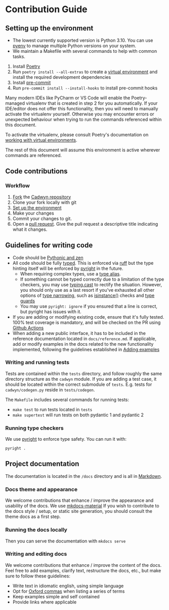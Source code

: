 # Contribution Guide

## Setting up the environment

* The lowest currently supported version is Python 3.10. You can use
[pyenv](https://github.com/pyenv/pyenv) to manage multiple Python
versions on your system.
* We maintain a Makefile with several commands to help with common tasks.

1. Install [Poetry](https://python-poetry.org/)
2. Run `poetry install --all-extras` to create a [virtual environment](https://docs.python.org/3/tutorial/venv.html) and install the required development dependencies
3. Install [pre-commit](https://pre-commit.com/)
4. Run `pre-commit install --install-hooks` to install pre-commit hooks

Many modern IDEs like PyCharm or VS Code will enable the Poetry-managed virtualenv that is created in step 2 for you automatically. If your IDE/editor does not offer this functionality, then you will need to manually activate the virtualenv yourself. Otherwise you may encounter errors or unexpected behaviour when trying to run the commands referenced within this document.

To activate the virtualenv, please consult Poetry's documentation on [working with virtual environments](https://python-poetry.org/docs/basic-usage#using-your-virtual-environment).

The rest of this document will assume this environment is active wherever commands are referenced.

## Code contributions

### Workflow

1. [Fork](https://github.com/zmievsa/cadwyn/fork) the [Cadwyn repository](https://github.com/zmievsa/cadwyn)
2. Clone your fork locally with git
3. [Set up the environment](#setting-up-the-environment)
4. Make your changes
5. Commit your changes to git.
6. Open a [pull request](https://docs.github.com/en/pull-requests). Give the pull request a descriptive title indicating what it changes.

## Guidelines for writing code

* Code should be [Pythonic and zen](https://peps.python.org/pep-0020/)
* All code should be fully [typed](https://peps.python.org/pep-0484/). This is enforced via [ruff](https://github.com/astral-sh/ruff) but the type hinting itself will be enforced by [pyright](https://github.com/microsoft/pyright/) in the future.
  * When requiring complex types, use a [type alias](https://docs.python.org/3/library/typing.html#type-aliases).
  * If something cannot be typed correctly due to a limitation of the type checkers, you may use [typing.cast](https://docs.python.org/3/library/typing.html#typing.cast) to rectify the situation. However, you should only use as a last resort if you've exhausted all other options of [type narrowing](https://mypy.readthedocs.io/en/stable/type_narrowing.html), such as [isinstance()](https://docs.python.org/3/library/functions.html#isinstance) checks and [type guards](https://docs.python.org/3/library/typing.html#typing.TypeGuard)
  * You may use `pyright: ignore` if you ensured that a line is correct, but pyright has issues with it.
* If you are adding or modifying existing code, ensure that it's fully tested. 100% test coverage is mandatory, and will be checked on the PR using [Github Actions](https://github.com/features/actions)
* When adding a new public interface, it has to be included in the reference documentation located in `docs/reference.md`. If applicable, add or modify examples in the docs related to the new functionality implemented, following the guidelines established in [Adding examples](#adding-examples)

### Writing and running tests

Tests are contained within the `tests` directory, and follow roughly the same
directory structure as the `cadwyn` module. If you are adding a test
case, it should be located within the correct submodule of `tests`. E.g.
tests for `cadwyn/codegen.py` reside in `tests/codegen`.

The `Makefile` includes several commands for running tests:

* `make test` to run tests located in `tests`
* `make supertest` will run tests on both pydantic 1 and pydantic 2

### Running type checkers

We use [pyright](https://github.com/microsoft/pyright/) to enforce type safety.
You can run it with:

`pyright .`

## Project documentation

The documentation is located in the `/docs` directory and is all in
[Markdown](https://www.markdownguide.org/).

### Docs theme and appearance

We welcome contributions that enhance / improve the appearance and usability of the docs. We use [mkdocs-material](https://squidfunk.github.io/mkdocs-material/) If you wish to contribute to the docs style / setup, or static site generation, you should consult the theme docs as a first step.

### Running the docs locally

Then you can serve the documentation with `mkdocs serve`

### Writing and editing docs

We welcome contributions that enhance / improve the content of the docs. Feel free to add examples, clarify text, restructure the docs, etc., but make sure to follow these guidelines:

* Write text in idiomatic english, using simple language
* Opt for [Oxford commas](https://en.wikipedia.org/wiki/Serial_comma) when listing a series of terms
* Keep examples simple and self contained
* Provide links where applicable
